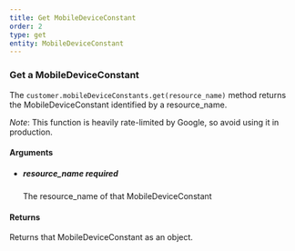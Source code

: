 ```yaml
---
title: Get MobileDeviceConstant 
order: 2
type: get
entity: MobileDeviceConstant 
---
```


### Get a MobileDeviceConstant 

The `customer.mobileDeviceConstants.get(resource_name)` method returns the MobileDeviceConstant identified by a resource_name. 

_Note_: This function is heavily rate-limited by Google, so avoid using it in production.


#### Arguments

- 	##### resource_name _required_
	The resource_name of that MobileDeviceConstant


#### Returns

Returns that MobileDeviceConstant as an object.
